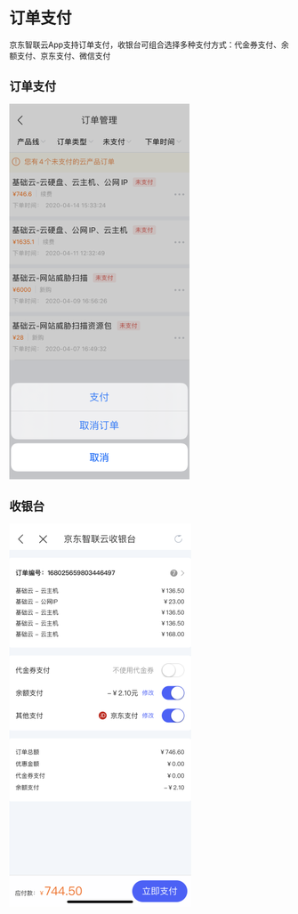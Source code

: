 # 订单支付
京东智联云App支持订单支付，收银台可组合选择多种支付方式：代金券支付、余额支付、京东支付、微信支付

## 订单支付

![](../../../../image/JdcloudApp/订单操作.png)
## 收银台

![](../../../../image/JdcloudApp/收银台.png)
